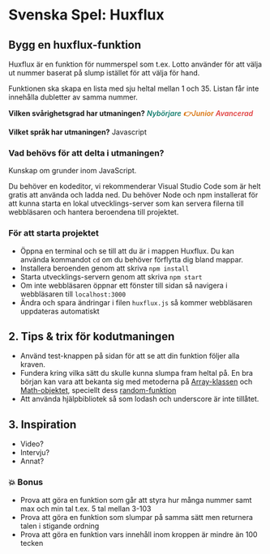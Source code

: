 # Svenska Spel: Huxflux

## Bygg en huxflux-funktion

Huxflux är en funktion för nummerspel som t.ex. Lotto  använder för att välja ut nummer baserat på slump istället för att välja för hand.

Funktionen ska skapa en lista med sju heltal mellan 1 och 35. Listan får inte innehålla dubletter av samma nummer.

**Vilken svårighetsgrad har utmaningen?**
<span style="font-style:italic;font-weight:600;color:rgb(15,123,108)">Nybörjare</span>
<span style="font-style:italic;font-weight:600;color:rgb(217,115,13)">👉Junior</span>
<span style="font-style:italic;font-weight:600;color:rgb(224,62,62)">Avancerad</span>

**Vilket språk har utmaningen?** Javascript

### Vad behövs för att delta i utmaningen?

Kunskap om grunder inom JavaScript.

Du behöver en kodeditor, vi rekommenderar Visual Studio Code som är helt gratis att använda och ladda ned.
Du behöver Node och npm installerat för att kunna starta en lokal utvecklings-server som kan servera filerna till webbläsaren och hantera beroendena till projektet.

### För att starta projektet

- Öppna en terminal och se till att du är i mappen Huxflux. Du kan använda kommandot `cd` om du behöver förflytta dig bland mappar.
- Installera beroenden genom att skriva `npm install`
- Starta utvecklings-servern genom att skriva `npm start`
- Om inte webbläsaren öppnar ett fönster till sidan så navigera i webbläsaren till `localhost:3000`
- Ändra och spara ändringar i filen `huxflux.js` så kommer webbläsaren uppdateras automatiskt

## 2. Tips & trix för kodutmaningen

- Använd test-knappen på sidan för att se att din funktion följer alla kraven.
- Fundera kring vilka sätt du skulle kunna slumpa fram heltal på. En bra början kan vara att bekanta sig med metoderna på [Array-klassen](https://www.w3schools.com/jsref/jsref_obj_array.asp) och [Math-objektet](https://www.w3schools.com/js/js_math.asp), speciellt dess [random-funktion](https://www.w3schools.com/js/js_random.asp)
- Att använda hjälpbibliotek så som lodash och underscore är inte tillåtet.
  
## 3. Inspiration

- Video?
- Intervju?
- Annat?

### 💥 Bonus
 - Prova att göra en funktion som går att styra hur många nummer samt max och min tal t.ex. 5 tal mellan 3-103
 - Prova att göra en funktion som slumpar på samma sätt men returnera talen i stigande ordning
 - Prova att göra en funktion vars innehåll inom kroppen är mindre än 100 tecken 